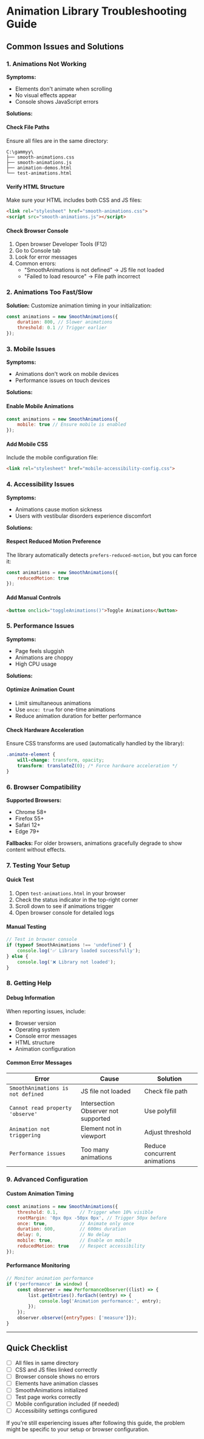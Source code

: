 # Animation Library Troubleshooting Guide

## Common Issues and Solutions

### 1. Animations Not Working

**Symptoms:**
- Elements don't animate when scrolling
- No visual effects appear
- Console shows JavaScript errors

**Solutions:**

#### Check File Paths
Ensure all files are in the same directory:
```
C:\gammyy\
├── smooth-animations.css
├── smooth-animations.js
├── animation-demos.html
└── test-animations.html
```

#### Verify HTML Structure
Make sure your HTML includes both CSS and JS files:
```html
<link rel="stylesheet" href="smooth-animations.css">
<script src="smooth-animations.js"></script>
```

#### Check Browser Console
1. Open browser Developer Tools (F12)
2. Go to Console tab
3. Look for error messages
4. Common errors:
   - "SmoothAnimations is not defined" → JS file not loaded
   - "Failed to load resource" → File path incorrect

### 2. Animations Too Fast/Slow

**Solution:**
Customize animation timing in your initialization:
```javascript
const animations = new SmoothAnimations({
    duration: 800, // Slower animations
    threshold: 0.1 // Trigger earlier
});
```

### 3. Mobile Issues

**Symptoms:**
- Animations don't work on mobile devices
- Performance issues on touch devices

**Solutions:**

#### Enable Mobile Animations
```javascript
const animations = new SmoothAnimations({
    mobile: true // Ensure mobile is enabled
});
```

#### Add Mobile CSS
Include the mobile configuration file:
```html
<link rel="stylesheet" href="mobile-accessibility-config.css">
```

### 4. Accessibility Issues

**Symptoms:**
- Animations cause motion sickness
- Users with vestibular disorders experience discomfort

**Solutions:**

#### Respect Reduced Motion Preference
The library automatically detects `prefers-reduced-motion`, but you can force it:
```javascript
const animations = new SmoothAnimations({
    reducedMotion: true
});
```

#### Add Manual Controls
```html
<button onclick="toggleAnimations()">Toggle Animations</button>
```

### 5. Performance Issues

**Symptoms:**
- Page feels sluggish
- Animations are choppy
- High CPU usage

**Solutions:**

#### Optimize Animation Count
- Limit simultaneous animations
- Use `once: true` for one-time animations
- Reduce animation duration for better performance

#### Check Hardware Acceleration
Ensure CSS transforms are used (automatically handled by the library):
```css
.animate-element {
    will-change: transform, opacity;
    transform: translateZ(0); /* Force hardware acceleration */
}
```

### 6. Browser Compatibility

**Supported Browsers:**
- Chrome 58+
- Firefox 55+
- Safari 12+
- Edge 79+

**Fallbacks:**
For older browsers, animations gracefully degrade to show content without effects.

### 7. Testing Your Setup

#### Quick Test
1. Open `test-animations.html` in your browser
2. Check the status indicator in the top-right corner
3. Scroll down to see if animations trigger
4. Open browser console for detailed logs

#### Manual Testing
```javascript
// Test in browser console
if (typeof SmoothAnimations !== 'undefined') {
    console.log('✅ Library loaded successfully');
} else {
    console.log('❌ Library not loaded');
}
```

### 8. Getting Help

#### Debug Information
When reporting issues, include:
- Browser version
- Operating system
- Console error messages
- HTML structure
- Animation configuration

#### Common Error Messages

| Error | Cause | Solution |
|-------|-------|----------|
| `SmoothAnimations is not defined` | JS file not loaded | Check file path |
| `Cannot read property 'observe'` | Intersection Observer not supported | Use polyfill |
| `Animation not triggering` | Element not in viewport | Adjust threshold |
| `Performance issues` | Too many animations | Reduce concurrent animations |

### 9. Advanced Configuration

#### Custom Animation Timing
```javascript
const animations = new SmoothAnimations({
    threshold: 0.1,        // Trigger when 10% visible
    rootMargin: '0px 0px -50px 0px', // Trigger 50px before
    once: true,            // Animate only once
    duration: 600,         // 600ms duration
    delay: 0,              // No delay
    mobile: true,          // Enable on mobile
    reducedMotion: true    // Respect accessibility
});
```

#### Performance Monitoring
```javascript
// Monitor animation performance
if ('performance' in window) {
    const observer = new PerformanceObserver((list) => {
        list.getEntries().forEach((entry) => {
            console.log('Animation performance:', entry);
        });
    });
    observer.observe({entryTypes: ['measure']});
}
```

---

## Quick Checklist

- [ ] All files in same directory
- [ ] CSS and JS files linked correctly
- [ ] Browser console shows no errors
- [ ] Elements have animation classes
- [ ] SmoothAnimations initialized
- [ ] Test page works correctly
- [ ] Mobile configuration included (if needed)
- [ ] Accessibility settings configured

If you're still experiencing issues after following this guide, the problem might be specific to your setup or browser configuration.